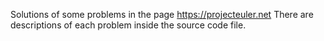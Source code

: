Solutions of some problems in the page https://projecteuler.net
There are descriptions of each problem inside the source code file.
